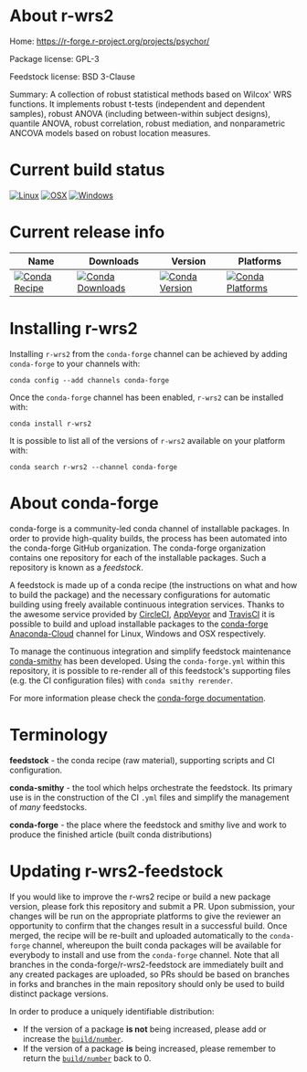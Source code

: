 About r-wrs2
============

Home: https://r-forge.r-project.org/projects/psychor/

Package license: GPL-3

Feedstock license: BSD 3-Clause

Summary: A collection of robust statistical methods based on Wilcox' WRS functions. It implements robust t-tests (independent and dependent samples), robust ANOVA (including between-within subject designs), quantile ANOVA, robust correlation, robust mediation, and nonparametric ANCOVA models based on robust location measures.



Current build status
====================

[![Linux](https://img.shields.io/circleci/project/github/conda-forge/r-wrs2-feedstock/master.svg?label=Linux)](https://circleci.com/gh/conda-forge/r-wrs2-feedstock)
[![OSX](https://img.shields.io/travis/conda-forge/r-wrs2-feedstock/master.svg?label=macOS)](https://travis-ci.org/conda-forge/r-wrs2-feedstock)
[![Windows](https://img.shields.io/appveyor/ci/conda-forge/r-wrs2-feedstock/master.svg?label=Windows)](https://ci.appveyor.com/project/conda-forge/r-wrs2-feedstock/branch/master)

Current release info
====================

| Name | Downloads | Version | Platforms |
| --- | --- | --- | --- |
| [![Conda Recipe](https://img.shields.io/badge/recipe-r--wrs2-green.svg)](https://anaconda.org/conda-forge/r-wrs2) | [![Conda Downloads](https://img.shields.io/conda/dn/conda-forge/r-wrs2.svg)](https://anaconda.org/conda-forge/r-wrs2) | [![Conda Version](https://img.shields.io/conda/vn/conda-forge/r-wrs2.svg)](https://anaconda.org/conda-forge/r-wrs2) | [![Conda Platforms](https://img.shields.io/conda/pn/conda-forge/r-wrs2.svg)](https://anaconda.org/conda-forge/r-wrs2) |

Installing r-wrs2
=================

Installing `r-wrs2` from the `conda-forge` channel can be achieved by adding `conda-forge` to your channels with:

```
conda config --add channels conda-forge
```

Once the `conda-forge` channel has been enabled, `r-wrs2` can be installed with:

```
conda install r-wrs2
```

It is possible to list all of the versions of `r-wrs2` available on your platform with:

```
conda search r-wrs2 --channel conda-forge
```


About conda-forge
=================

conda-forge is a community-led conda channel of installable packages.
In order to provide high-quality builds, the process has been automated into the
conda-forge GitHub organization. The conda-forge organization contains one repository
for each of the installable packages. Such a repository is known as a *feedstock*.

A feedstock is made up of a conda recipe (the instructions on what and how to build
the package) and the necessary configurations for automatic building using freely
available continuous integration services. Thanks to the awesome service provided by
[CircleCI](https://circleci.com/), [AppVeyor](https://www.appveyor.com/)
and [TravisCI](https://travis-ci.org/) it is possible to build and upload installable
packages to the [conda-forge](https://anaconda.org/conda-forge)
[Anaconda-Cloud](https://anaconda.org/) channel for Linux, Windows and OSX respectively.

To manage the continuous integration and simplify feedstock maintenance
[conda-smithy](https://github.com/conda-forge/conda-smithy) has been developed.
Using the ``conda-forge.yml`` within this repository, it is possible to re-render all of
this feedstock's supporting files (e.g. the CI configuration files) with ``conda smithy rerender``.

For more information please check the [conda-forge documentation](https://conda-forge.org/docs/).

Terminology
===========

**feedstock** - the conda recipe (raw material), supporting scripts and CI configuration.

**conda-smithy** - the tool which helps orchestrate the feedstock.
                   Its primary use is in the construction of the CI ``.yml`` files
                   and simplify the management of *many* feedstocks.

**conda-forge** - the place where the feedstock and smithy live and work to
                  produce the finished article (built conda distributions)


Updating r-wrs2-feedstock
=========================

If you would like to improve the r-wrs2 recipe or build a new
package version, please fork this repository and submit a PR. Upon submission,
your changes will be run on the appropriate platforms to give the reviewer an
opportunity to confirm that the changes result in a successful build. Once
merged, the recipe will be re-built and uploaded automatically to the
`conda-forge` channel, whereupon the built conda packages will be available for
everybody to install and use from the `conda-forge` channel.
Note that all branches in the conda-forge/r-wrs2-feedstock are
immediately built and any created packages are uploaded, so PRs should be based
on branches in forks and branches in the main repository should only be used to
build distinct package versions.

In order to produce a uniquely identifiable distribution:
 * If the version of a package **is not** being increased, please add or increase
   the [``build/number``](https://conda.io/docs/user-guide/tasks/build-packages/define-metadata.html#build-number-and-string).
 * If the version of a package **is** being increased, please remember to return
   the [``build/number``](https://conda.io/docs/user-guide/tasks/build-packages/define-metadata.html#build-number-and-string)
   back to 0.
